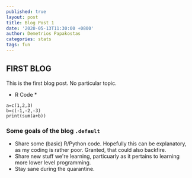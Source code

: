 ```yaml
---
published: true
layout: post
title: Blog Post 1
date: '2020-05-13T11:30:00 +0800'
author: Demetrios Papakostas
categories: stats
tags: fun
---
```

## FIRST BLOG ##
This is the first blog post.  No particular topic.

* R Code *
```{r}
a=c(1,2,3)
b=c(-1,-2,-3)
print(sum(a+b))
```

<h3>Some goals of the blog <code>.default</code> </h3>
<ul class="default">
  <li> Share some (basic) R/Python code.  Hopefully this can be explanatory, as my coding is rather poor.  Granted, that could also backfire.</li>
  
  
  <li> Share new stuff we're learning, particuarly as it pertains to learning more lower level programming.</li>
  
  
  <li>Stay sane during the quarantine.</li>
</ul>
